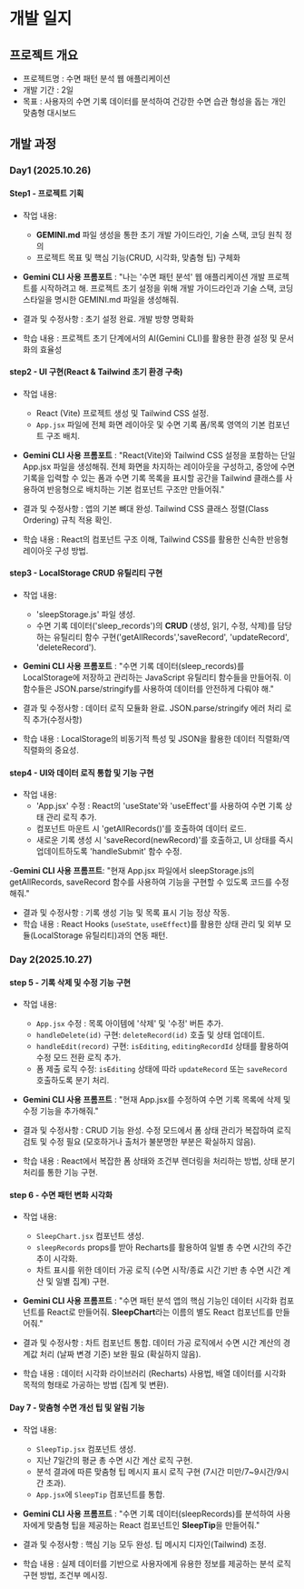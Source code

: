 # 개발 일지

## 프로젝트 개요
- 프로젝트명 : 수면 패턴 분석 웹 애플리케이션
- 개발 기간 : 2일
- 목표 : 사용자의 수면 기록 데이터를 분석하여 건강한 수면 습관 형성을 돕는 개인 맞춤형 대시보드

## 개발 과정

### Day1 (2025.10.26)

#### Step1 - 프로젝트 기획
- 작업 내용:
    - **GEMINI.md** 파일 생성을 통한 초기 개발 가이드라인, 기술 스택, 코딩 원칙 정의
    - 프로젝트 목표 및 핵심 기능(CRUD, 시각화, 맞춤형 팁) 구체화
    
- **Gemini CLI 사용 프롬포트** : "나는 '수면 패턴 분석' 웹 애플리케이션 개발 프로젝트를 시작하려고 해. 프로젝트 초기 설정을 위해 개발 가이드라인과 기술 스택, 코딩 스타일을 명시한 GEMINI.md 파일을 생성해줘.

- 결과 및 수정사항 : 초기 설정 완료. 개발 방향 명확화
- 학습 내용 : 프로젝트 초기 단계에서의 AI(Gemini CLI)를 활용한 환경 설정 및 문서화의 효율성

#### step2 - UI 구현(React & Tailwind 초기 환경 구축)
- 작업 내용:
    - React (Vite) 프로젝트 생성 및 Tailwind CSS 설정.
    - `App.jsx` 파일에 전체 화면 레이아웃 및 수면 기록 폼/목록 영역의 기본 컴포넌트 구조 배치.

- **Gemini CLI 사용 프롬포트** : "React(Vite)와 Tailwind CSS 설정을 포함하는 단일 App.jsx 파일을 생성해줘. 전체 화면을 차지하는 레이아웃을 구성하고, 중앙에 수면 기록을 입력할 수 있는 폼과 수면 기록 목록을 표시할 공간을 Tailwind 클래스를 사용하여 반응형으로 배치하는 기본 컴포넌트 구조만 만들어줘."

- 결과 및 수정사항 : 앱의 기본 뼈대 완성. Tailwind CSS 클래스 정렬(Class Ordering) 규칙 적용 확인.
- 학습 내용 : React의 컴포넌트 구조 이해, Tailwind CSS를 활용한 신속한 반응형 레이아웃 구성 방법.

#### step3 - LocalStorage CRUD 유틸리티 구현
- 작업 내용:
    - 'sleepStorage.js' 파일 생성.
    - 수면 기록 데이터('sleep_records')의 **CRUD** (생성, 읽기, 수정, 삭제)를 담당하는 유틸리티 함수 구현('getAllRecords','saveRecord', 'updateRecord', 'deleteRecord').

- **Gemini CLI 사용 프롬포트** : "수면 기록 데이터(sleep_records)를 LocalStorage에 저장하고 관리하는 JavaScript 유틸리티 함수들을 만들어줘. 이 함수들은 JSON.parse/stringify를 사용하여 데이터를 안전하게 다뤄야 해."

- 결과 및 수정사항 : 데이터 로직 모듈화 완료. JSON.parse/stringify 에러 처리 로직 추가(수정사항)
- 학습 내용 : LocalStorage의 비동기적 특성 및 JSON을 활용한 데이터 직렬화/역직렬화의 중요성.

#### step4 - UI와 데이터 로직 통합 및 기능 구현
- 작업 내용:
    - 'App.jsx' 수정 : React의 'useState'와 'useEffect'를 사용하여 수면 기록 상태 관리 로직 추가.
    - 컴포넌트 마운트 시 'getAllRecords()'를 호출하여 데이터 로드.
    - 새로운 기록 생성 시 'saveRecord(newRecord)'를 호출하고, UI 상태를 즉시 업데이트하도록 'handleSubmit' 함수 수정.

-**Gemini CLI 사용 프롬프트**: "현재 App.jsx 파일에서 sleepStorage.js의 getAllRecords, saveRecord 함수를 사용하여 기능을 구현할 수 있도록 코드를 수정해줘."

- 결과 및 수정사항 : 기록 생성 기능 및 목록 표시 기능 정상 작동.
- 학습 내용 : React Hooks (`useState`, `useEffect`)를 활용한 상태 관리 및 외부 모듈(LocalStorage 유틸리티)과의 연동 패턴.

### Day 2(2025.10.27)

#### step 5 - 기록 삭제 및 수정 기능 구현
- 작업 내용:
    - `App.jsx` 수정 : 목록 아이템에 '삭제' 및 '수정' 버튼 추가.
    - `handleDelete(id)` 구현: `deleteRecord(id)` 호출 및 상태 업데이트.
    - `handleEdit(record)` 구현: `isEditing`, `editingRecordId` 상태를 활용하여 수정 모드 전환 로직 추가.
    - 폼 제출 로직 수정: `isEditing` 상태에 따라 `updateRecord` 또는 `saveRecord` 호출하도록 분기 처리.

- **Gemini CLI 사용 프롬프트** : "현재 App.jsx를 수정하여 수면 기록 목록에 삭제 및 수정 기능을 추가해줘."

- 결과 및 수정사항 : CRUD 기능 완성. 수정 모드에서 폼 상태 관리가 복잡하여 로직 검토 및 수정 필요 (모호하거나 출처가 불분명한 부분은 확실하지 않음).
- 학습 내용 : React에서 복잡한 폼 상태와 조건부 렌더링을 처리하는 방법, 상태 분기 처리를 통한 기능 구현.

#### step 6 - 수면 패턴 변화 시각화
- 작업 내용:
    - `SleepChart.jsx` 컴포넌트 생성.
    - `sleepRecords` props를 받아 Recharts를 활용하여 일별 총 수면 시간의 주간 추이 시각화.
    - 차트 표시를 위한 데이터 가공 로직 (수면 시작/종료 시간 기반 총 수면 시간 계산 및 일별 집계) 구현.

- **Gemini CLI 사용 프롬프트** : "수면 패턴 분석 앱의 핵심 기능인 데이터 시각화 컴포넌트를 React로 만들어줘. **SleepChart**라는 이름의 별도 React 컴포넌트를 만들어줘."

- 결과 및 수정사항 : 차트 컴포넌트 통합. 데이터 가공 로직에서 수면 시간 계산의 경계값 처리 (날짜 변경 기준) 보완 필요 (확실하지 않음).
- 학습 내용 : 데이터 시각화 라이브러리 (Recharts) 사용법, 배열 데이터를 시각화 목적의 형태로 가공하는 방법 (집계 및 변환).

#### Day 7 - 맞춤형 수면 개선 팁 및 알림 기능
- 작업 내용:
    - `SleepTip.jsx` 컴포넌트 생성.
    - 지난 7일간의 평균 총 수면 시간 계산 로직 구현.
    - 분석 결과에 따른 맞춤형 팁 메시지 표시 로직 구현 (7시간 미만/7~9시간/9시간 초과).
    - `App.jsx`에 `SleepTip` 컴포넌트를 통합.

- **Gemini CLI 사용 프롬프트** : "수면 기록 데이터(sleepRecords)를 분석하여 사용자에게 맞춤형 팁을 제공하는 React 컴포넌트인 **SleepTip**을 만들어줘."

- 결과 및 수정사항 : 핵심 기능 모두 완성. 팁 메시지 디자인(Tailwind) 조정.
- 학습 내용 : 실제 데이터를 기반으로 사용자에게 유용한 정보를 제공하는 분석 로직 구현 방법, 조건부 메시징.